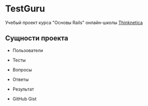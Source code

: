 # TestGuru

Учебый проект курса "Основы Rails" онлайн-школы [Thinknetica](http://www.thinknetica.com/)

## Сущности проекта

* Пользователи

* Тесты

* Вопросы

* Ответы

* Результат

* GitHub Gist
